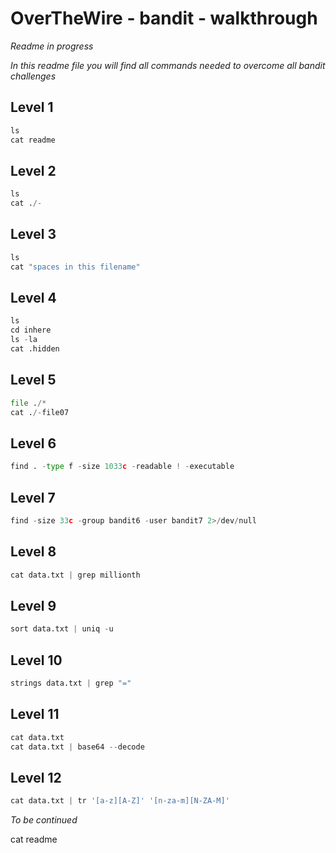 # OverTheWire - bandit - walkthrough

*Readme in progress*

*In this readme file you will find all commands needed to overcome all bandit challenges*

## Level 1
```python
ls
cat readme
```

## Level 2
```python
ls
cat ./-
```

## Level 3
```python
ls
cat "spaces in this filename"
```

## Level 4
```python
ls
cd inhere
ls -la
cat .hidden
```

## Level 5
```python
file ./*
cat ./-file07
```

## Level 6
```python
find . -type f -size 1033c -readable ! -executable
```

## Level 7
```python
find -size 33c -group bandit6 -user bandit7 2>/dev/null
```

## Level 8
```python
cat data.txt | grep millionth
```

## Level 9
```python
sort data.txt | uniq -u
```

## Level 10
```python
strings data.txt | grep "="
```

## Level 11
```python
cat data.txt
cat data.txt | base64 --decode
```

## Level 12
```python
cat data.txt | tr '[a-z][A-Z]' '[n-za-m][N-ZA-M]'
```

*To be continued*


cat readme
```

